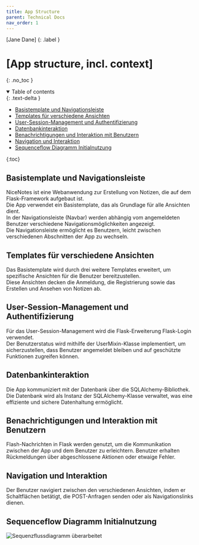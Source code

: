 ```yaml
---
title: App Structure
parent: Technical Docs
nav_order: 1
---
```


[Jane Dane]
{: .label }

# [App structure, incl. context]
{: .no_toc }

<details open markdown="block">
  <summary>
    Table of contents
  </summary>
  {: .text-delta }
  
- [Basistemplate und Navigationsleiste](#basistemplate-und-navigationsleiste)
- [Templates für verschiedene Ansichten](#templates-für-verschiedene-ansichten)
- [User-Session-Management und Authentifizierung](#user-session-management-und-authentifizierung)
- [Datenbankinteraktion](#datenbankinteraktion)
- [Benachrichtigungen und Interaktion mit Benutzern](#benachrichtigungen-und-interaktion-mit-benutzern)
- [Navigation und Interaktion](#navigation-und-interaktion)
- [Sequenceflow Diagramm Initialnutzung](#sequenceflow-diagramm-initialnutzung)

{:toc}

## Basistemplate und Navigationsleiste
NiceNotes ist eine Webanwendung zur Erstellung von Notizen, die auf dem Flask-Framework aufgebaut ist.  
Die App verwendet ein Basistemplate, das als Grundlage für alle Ansichten dient.  
In der Navigationsleiste (Navbar) werden abhängig vom angemeldeten Benutzer verschiedene Navigationsmöglichkeiten angezeigt.  
Die Navigationsleiste ermöglicht es Benutzern, leicht zwischen verschiedenen Abschnitten der App zu wechseln.

## Templates für verschiedene Ansichten
Das Basistemplate wird durch drei weitere Templates erweitert, um spezifische Ansichten für die Benutzer bereitzustellen.  
Diese Ansichten decken die Anmeldung, die Registrierung sowie das Erstellen und Ansehen von Notizen ab.

## User-Session-Management und Authentifizierung
Für das User-Session-Management wird die Flask-Erweiterung Flask-Login verwendet.  
Der Benutzerstatus wird mithilfe der UserMixin-Klasse implementiert, um sicherzustellen, dass Benutzer angemeldet bleiben und auf geschützte Funktionen zugreifen können.

## Datenbankinteraktion
Die App kommuniziert mit der Datenbank über die SQLAlchemy-Bibliothek.  
Die Datenbank wird als Instanz der SQLAlchemy-Klasse verwaltet, was eine effiziente und sichere Datenhaltung ermöglicht.

## Benachrichtigungen und Interaktion mit Benutzern
Flash-Nachrichten in Flask werden genutzt, um die Kommunikation zwischen der App und dem Benutzer zu erleichtern.
Benutzer erhalten Rückmeldungen über abgeschlossene Aktionen oder etwaige Fehler.

## Navigation und Interaktion
Der Benutzer navigiert zwischen den verschiedenen Ansichten, indem er Schaltflächen betätigt, die POST-Anfragen senden oder als Navigationslinks dienen.

## Sequenceflow Diagramm Initialnutzung

![Sequenzflussdiagramm überarbeitet](..assets/images/Sequenzflussdiagramm%20überarbeitet.png)


</details>
